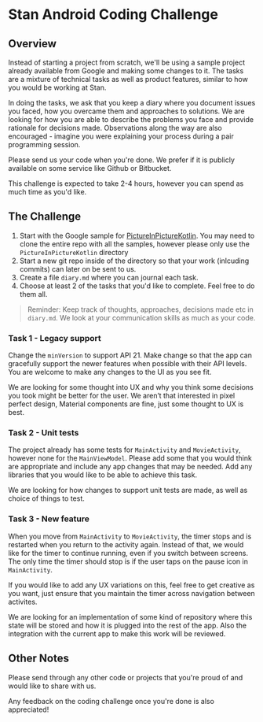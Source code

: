 # Stan Android Coding Challenge


## Overview 

Instead of starting a project from scratch, we'll be using a sample project already available from Google and making some changes to it. The tasks are a mixture of technical tasks as well as product features, similar to how you would be working at Stan.

In doing the tasks, we ask that you keep a diary where you document issues you faced, how you overcame them and approaches to solutions. We are looking for how you are able to describe the problems you face and provide rationale for decisions made. Observations along the way are also encouraged - imagine you were explaining your process during a pair programming session.

Please send us your code when you're done. We prefer if it is publicly available on some service like Github or Bitbucket.

This challenge is expected to take 2-4 hours, however you can spend as much time as you'd like.


## The Challenge 

1. Start with the Google sample for [PictureInPictureKotlin](https://github.com/android/media-samples/tree/main/PictureInPictureKotlin). You may need to clone the entire repo with all the samples, however please only use the `PictureInPictureKotlin` directory 
2. Start a new git repo inside of the directory so that your work (inlcuding commits) can later on be sent to us.
2. Create a file `diary.md` where you can journal each task.
3. Choose at least 2 of the tasks that you'd like to complete. Feel free to do them all.

> Reminder: Keep track of thoughts, approaches, decisions made etc in `diary.md`. We look at your communication skills as much as your code.

### Task 1 - Legacy support

Change the `minVersion` to support API 21. Make change so that the app can gracefully support the newer features when possible with their API levels. You are welcome to make any changes to the UI as you see fit. 

We are looking for some thought into UX and why you think some decisions you took might be better for the user. We aren’t that interested in pixel perfect design, Material components are fine, just some thought to UX is best.


### Task 2 - Unit tests

The project already has some tests for `MainActivity` and `MovieActivity`, however none for the `MainViewModel`. Please add some that you would think are appropriate and include any app changes that may be needed. Add any libraries that you would like to be able to achieve this task.

We are looking for how changes to support unit tests are made, as well as choice of things to test.

### Task 3 - New feature

When you move from `MainActivity` to `MovieActivity`, the timer stops and is restarted when you return to the activity again. Instead of that, we would like for the timer to continue running, even if you switch between screens. The only time the timer should stop is if the user taps on the pause icon in `MainActivity`.

If you would like to add any UX variations on this, feel free to get creative as you want, just ensure that you maintain the timer across navigation between activites. 

We are looking for an implementation of some kind of repository where this state will be stored and how it is plugged into the rest of the app. Also the integration with the current app to make this work will be reviewed.


## Other Notes

Please send through any other code or projects that you're proud of and would like to share with us.

Any feedback on the coding challenge once you're done is also appreciated!